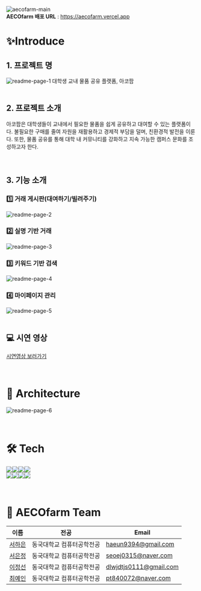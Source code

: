 ![aecofarm-main](https://github.com/user-attachments/assets/e97f78e4-f692-4814-bc7a-30599864dee4)
<br>
**AECOfarm 배포 URL** : https://aecofarm.vercel.app

# ✨Introduce
## 1. 프로젝트 명
![readme-page-1](https://github.com/user-attachments/assets/a1bf83dd-20ed-4692-b6a1-b134276affd9)
대학생 교내 물품 공유 플랫폼, 아코팜
<br>
<br>

## 2. 프로젝트 소개
아코팜은 대학생들이 교내에서 필요한 물품을 쉽게 공유하고 대여할 수 있는 플랫폼이다. 불필요한 구매를 줄여 자원을 재활용하고 경제적 부담을 덜며, 친환경적 발전을 이룬다. 또한, 물품 공유를 통해 대학 내 커뮤니티를 강화하고 지속 가능한 캠퍼스 문화를 조성하고자 한다.
<br>
<br>
<br>

## 3. 기능 소개
### 1️⃣ 거래 게시판(대여하기/빌려주기)
![readme-page-2](https://github.com/user-attachments/assets/dbc016c6-2453-4661-a57c-9c5faaa5ea1b)
<br>

### 2️⃣ 실명 기반 거래
![readme-page-3](https://github.com/user-attachments/assets/25399dcb-fa85-47e2-afd4-ddbef00743f3)
<br>

### 3️⃣ 키워드 기반 검색
![readme-page-4](https://github.com/user-attachments/assets/573f2ccd-9c08-47ca-ba2e-27098a293633)
<br>

### 4️⃣ 마이페이지 관리
![readme-page-5](https://github.com/user-attachments/assets/f6567e73-6037-4537-b88f-6452c302c72e)
<br>
<br>

## 💻 시연 영상 
[시연영상 보러가기](https://www.youtube.com/watch?v=LxEjWi7tbL4)
<br>
<br>
<br>

# 🔧 Architecture
![readme-page-6](https://github.com/user-attachments/assets/b4188b0a-f7c3-445b-a1ba-48ea23106c8a)
<br>
<br>
<br>

# 🛠️ Tech
<img src="https://img.shields.io/badge/FrontEnd-FFB359?style=for-the-badge"><img src = "https://img.shields.io/badge/Next.js-000?logo=nextdotjs&logoColor=fff&style=for-the-badge"><img src="https://img.shields.io/badge/TypeScript-007ACC?style=for-the-badge&logo=typescript&logoColor=white"><img src="https://img.shields.io/badge/React-20232A?style=for-the-badge&logo=react&logoColor=61DAFB">
<br>
<img src="https://img.shields.io/badge/BackEnd-FFB359?style=for-the-badge"><img src="https://img.shields.io/badge/Spring-6DB33F?style=for-the-badge&logo=spring&logoColor=white"><img src="https://img.shields.io/badge/PostgreSQL-316192?style=for-the-badge&logo=postgresql&logoColor=white"><img src = "https://img.shields.io/badge/Amazon_AWS-FF9900?style=for-the-badge&logo=amazonaws&logoColor=white">
<br>
<br>
<br>

# 👋 AECOfarm Team

| 이름                                  | 전공                 | Email                  |
| ------------------------------------ | ------------------- | --------------------- |
| [서하은](https://github.com/haeun1107) | 동국대학교 컴퓨터공학전공 | haeun9394@gmail.com    |
| [서은정](https://github.com/enunsnv)   | 동국대학교 컴퓨터공학전공 | seoej0315@naver.com    |
| [이정선](https://github.com/leejs0823) | 동국대학교 컴퓨터공학전공 | dlwjdtjs0111@gmail.com |
| [최예인](https://github.com/YeahOut)   | 동국대학교 컴퓨터공학전공 | pt840072@naver.com     |

